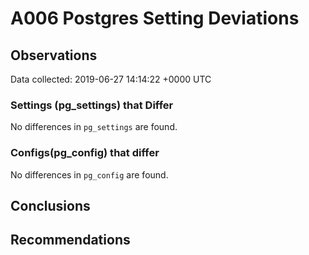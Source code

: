 # A006 Postgres Setting Deviations #

## Observations ##
Data collected: 2019-06-27 14:14:22 +0000 UTC  

### Settings (pg_settings) that Differ ###

No differences in `pg_settings` are found.

### Configs(pg_config) that differ ###

No differences in `pg_config` are found.



## Conclusions ##


## Recommendations ##

